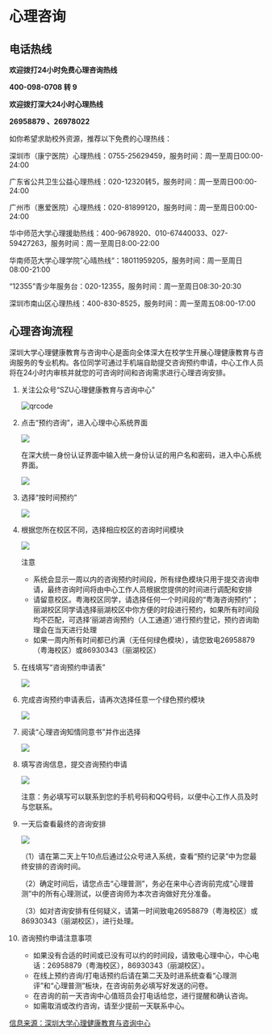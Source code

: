 # 心理咨询



## 电话热线

**欢迎拨打24小时免费心理咨询热线**

**400-098-0708 转 9**

**欢迎拨打深大24小时心理热线**

**26958879 、26978022**



如你希望求助校外资源，推荐以下免费的心理热线：

深圳市（康宁医院）心理热线：0755-25629459，服务时间：周一至周日00:00-24:00

广东省公共卫生公益心理热线：020-12320转5，服务时间：周一至周日00:00-24:00

广州市（惠爱医院）心理热线：020-81899120，服务时间：周一至周日00:00-24:00

华中师范大学心理援助热线：400-9678920、010-67440033、027-59427263，服务时间：周一至周日8:00-22:00

华南师范大学心理学院”心晴热线“：18011959205，服务时间：周一至周日08:00-21:00

“12355”青少年服务台：020-12355，服务时间：周一至周日08:30-20:30

深圳市南山区心理热线：400-830-8525，服务时间：周一至周五08:00-17:00



## 心理咨询流程



深圳大学心理健康教育与咨询中心是面向全体深大在校学生开展心理健康教育与咨询服务的专业机构。各位同学可通过手机端自助提交咨询预约申请，中心工作人员将在24小时内审核并就您的可咨询时间和咨询需求进行心理咨询安排。

1. 关注公众号“SZU心理健康教育与咨询中心”

    ![qrcode](https://xinli.szu.edu.cn/__local/C/59/EA/D78D601DF20AF8287DED6E91687_95E1EC9D_977F.png)

2. 点击“预约咨询”，进入心理中心系统界面

    ![](https://xinli.szu.edu.cn/__local/D/CC/06/D3EAFFE918F91C6FC4583A78761_026460C2_145F7.png)

    在深大统一身份认证界面中输入统一身份认证的用户名和密码，进入中心系统界面。

    ![](https://xinli.szu.edu.cn/__local/8/F4/37/68459DA1D73E7BE1641A4DC0AC1_0C04076A_E825.png)

    

3. 选择“按时间预约”

    ![](https://xinli.szu.edu.cn/__local/C/B3/2F/3FB04AFBB68C10BE172E5562065_8E67A006_1DCB9.png)

4. 根据您所在校区不同，选择相应校区的咨询时间模块

    ![](https://xinli.szu.edu.cn/__local/7/3A/DD/EB640B158BA34F52A79DC5CBA90_7564D342_85DD.png)
    
    注意
    
    * 系统会显示一周以内的咨询预约时间段，所有绿色模块只用于提交咨询申请，最终咨询时间将由中心工作人员根据您提供的时间进行调配和安排
    * 请留意校区。粤海校区同学，请选择任何一个时间段的“粤海咨询预约”；丽湖校区同学请选择丽湖校区中你方便的时段进行预约，如果所有时间段均不匹配，可选择‘丽湖咨询预约（人工通道）’进行预约登记，预约咨询助理会在当天进行处理
    * 如果一周内所有时间都已约满（无任何绿色模块），请您致电26958879（粤海校区）或86930343（丽湖校区）

5. 在线填写“咨询预约申请表”

    ![](https://xinli.szu.edu.cn/__local/3/E8/61/AFA5019E74EE2172ABE40BC2CD9_FA024256_B3C8.png)

6. 完成咨询预约申请表后，请再次选择任意一个绿色预约模块

    ![](https://xinli.szu.edu.cn/__local/A/D3/C2/4B688002752F67B2019C551F471_6BF38776_92C9.png)

    

7. 阅读“心理咨询知情同意书”并作出选择

    ![](https://xinli.szu.edu.cn/__local/B/40/0E/CA7FC6A23100361CFD53B2FCA16_41FBFA5B_FF58.png)

8. 填写咨询信息，提交咨询预约申请

    ![](https://xinli.szu.edu.cn/__local/3/E6/79/40BC61CC7EE71FC7473C3A72EEB_19DBC61C_6256.png)

    注意：务必填写可以联系到您的手机号码和QQ号码，以便中心工作人员及时与您联系。

    

9. 一天后查看最终的咨询安排

    ![](https://xinli.szu.edu.cn/__local/6/73/00/FFA4AB4B540CF9A779B69095159_6E1CA199_9B25.png)

    （1）请在第二天上午10点后通过公众号进入系统，查看“预约记录”中为您最终安排的咨询时间。

    （2）确定时间后，请您点击“心理普测”，务必在来中心咨询前完成“心理普测”中的所有心理测试，以便咨询师为本次咨询做好充分准备。

    （3）如对咨询安排有任何疑义，请第一时间致电26958879（粤海校区）或86930343（丽湖校区），进行处理。

    

10. 咨询预约申请注意事项

    * 如果没有合适的时间或已没有可以约的时间段，请致电心理中心，中心电话：26958879（粤海校区），86930343（丽湖校区）。
    * 在线上预约咨询/打电话预约后请在第二天及时进系统查看“心理测评”和“心理普测”板块，在咨询前务必填写好发送的问卷。
    * 在咨询的前一天咨询中心值班员会打电话给您，进行提醒和确认咨询。
    * 如需取消或改约咨询，请至少提前一天联系中心。



[信息来源：深圳大学心理健康教育与咨询中心](https://xinli.szu.edu.cn/xlzx1/yyfs.htm)